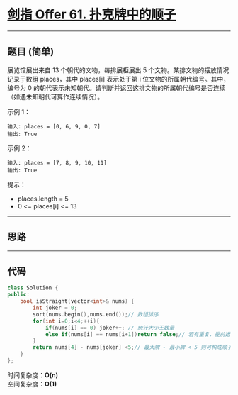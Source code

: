 # [剑指 Offer 61. 扑克牌中的顺子](https://leetcode.cn/problems/bu-ke-pai-zhong-de-shun-zi-lcof/description/)

---

## 题目 (简单)

展览馆展出来自 13 个朝代的文物，每排展柜展出 5 个文物。某排文物的摆放情况记录于数组 places，其中 places[i] 表示处于第 i 位文物的所属朝代编号。其中，编号为 0 的朝代表示未知朝代。请判断并返回这排文物的所属朝代编号是否连续（如遇未知朝代可算作连续情况）。  

示例 1：  
```
输入: places = [0, 6, 9, 0, 7]
输出: True
```

示例 2：  
```
输入: places = [7, 8, 9, 10, 11]
输出: True
```

提示：  

- places.length = 5
- 0 <= places[i] <= 13

---

## 思路

---

## 代码

```C++
class Solution {
public:
    bool isStraight(vector<int>& nums) {
        int joker = 0;
        sort(nums.begin(),nums.end());// 数组排序
        for(int i=0;i<4;++i){
            if(nums[i] == 0) joker++; // 统计大小王数量
            else if(nums[i] == nums[i+1])return false;// 若有重复，提前返回 false
        }
        return nums[4] - nums[joker] <5;// 最大牌 - 最小牌 < 5 则可构成顺子
    }
};
```

时间复杂度：**O(n)**  
空间复杂度：**O(1)**
